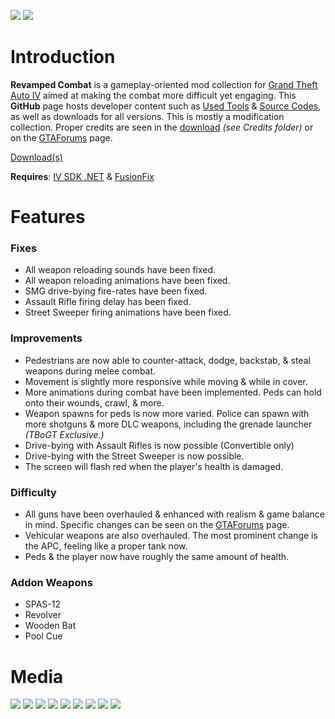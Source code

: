 ![](https://cdn.discordapp.com/attachments/838951231497437195/1093289052419141662/p1.png)
![](https://cdn.discordapp.com/attachments/838951231497437195/1093289052654018630/p2.png)

# Introduction
**Revamped Combat** is a gameplay-oriented mod collection for [Grand Theft Auto IV](https://en.wikipedia.org/wiki/Grand_Theft_Auto_IV) aimed at making the combat more difficult yet engaging. This **GitHub** page hosts developer content such as [Used Tools](https://github.com/catsmackaroo/RevampedCombat/tree/main/Used%20Tools%20(Mirrors)) & [Source Codes](https://github.com/catsmackaroo/RevampedCombat/tree/main/Source%20Cod), as well as downloads for all versions. 
This is mostly a modification collection. Proper credits are seen in the [download](https://github.com/catsmackaroo/RevampedCombat/releases) _(see Credits folder)_ or on the [GTAForums](https://gtaforums.com/topic/979069-revamped-combat/) page.

[Download(s)](https://github.com/catsmackaroo/RevampedCombat/releases)

**Requires**: [IV SDK .NET](https://gtaforums.com/topic/986510-iv-sdk-net/) & [FusionFix](https://github.com/Zolika1351/GTAIV.EFLC.FusionFix)

# Features
### Fixes
- All weapon reloading sounds have been fixed.
- All weapon reloading animations have been fixed.
- SMG drive-bying fire-rates have been fixed.
- Assault Rifle firing delay has been fixed.
- Street Sweeper firing animations have been fixed.

### Improvements
- Pedestrians are now able to counter-attack, dodge, backstab, & steal weapons during melee combat.
- Movement is slightly more responsive while moving & while in cover.
- More animations during combat have been implemented. Peds can hold onto their wounds, crawl, & more.
- Weapon spawns for peds is now more varied. Police can spawn with more shotguns & more DLC weapons, including the grenade launcher _(TBoGT Exclusive.)_
- Drive-bying with Assault Rifles is now possible (Convertible only)
- Drive-bying with the Street Sweeper is now possible.
- The screen will flash red when the player's health is damaged.

### Difficulty
- All guns have been overhauled & enhanced with realism & game balance in mind. Specific changes can be seen on the [GTAForums](https://gtaforums.com/topic/979069-revamped-combat/) page.
- Vehicular weapons are also overhauled. The most prominent change is the APC, feeling like a proper tank now.
- Peds & the player now have roughly the same amount of health.

### Addon Weapons
- SPAS-12
- Revolver
- Wooden Bat
- Pool Cue

# Media
![](https://media.giphy.com/media/FH6LrBLEqHWVp8SKiO/giphy.gif)
![](https://media.giphy.com/media/AIGTNYHcjQus9SBgHt/giphy.gif)
![](https://media.giphy.com/media/YVOx8cw8L8Du2Jer57/giphy.gif)
![](https://media.giphy.com/media/2KYiloibknHCrFK1o1/giphy.gif)
![](https://media4.giphy.com/media/eDwhc3Y6IUhOkjv32R/giphy.gif?cid=790b7611061c0212dfd3ca2fb9aff4ea9fdde70fc5271601&rid=giphy.gif&ct=g)
![](https://cdn.discordapp.com/attachments/734888920046764105/1155503018599522365/pool_cue.png)
![](https://cdn.discordapp.com/attachments/838951231497437195/1084584877074161804/Screenshot_2_-_Revolver.png)
![](https://cdn.discordapp.com/attachments/734888920046764105/1155503019018948829/wooden_bat.png)
![](https://cdn.discordapp.com/attachments/838951231497437195/1084584876797329479/Screenshot_1_-_SPAS-12.png)

